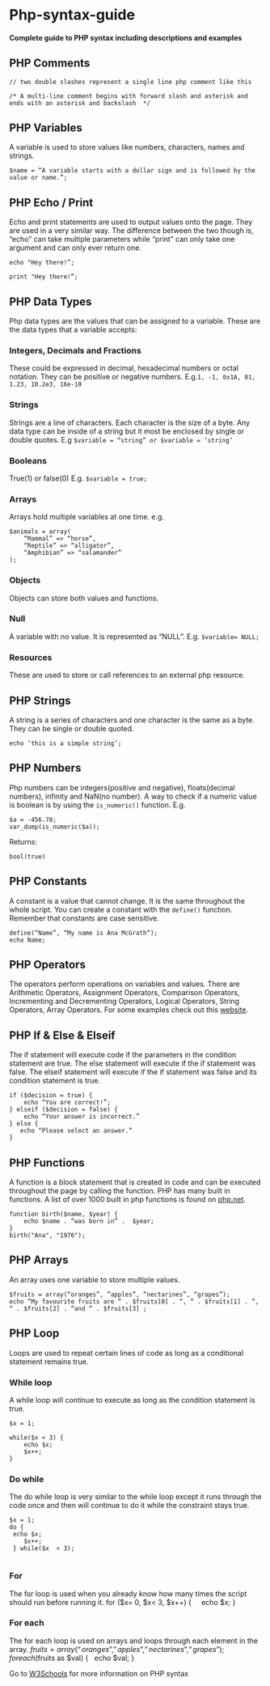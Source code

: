 # Php-syntax-guide
#### Complete guide to PHP syntax including descriptions and examples

## PHP Comments

```
// two double slashes represent a single line php comment like this 

/* A multi-line comment begins with forward slash and asterisk and ends with an asterisk and backslash  */ 
```

## PHP Variables

A variable is used to store values like numbers, characters, names and strings. 
```
$name = “A variable starts with a dollar sign and is followed by the value or name.”;
```


## PHP Echo / Print

Echo and print statements are used to output values onto the page. They are used in a very similar way. The difference between the two though is, “echo” can take multiple parameters while “print” can only take one argument and can only ever return one. 
```
echo "Hey there!”;

print "Hey there!“;

```
## PHP Data Types

Php data types are the values that can be assigned to a variable. These are the data types that a variable accepts:

### Integers, Decimals and Fractions
These could be expressed in decimal, hexadecimal numbers or octal notation. They can be positive or negative numbers.
E.g.` 1, -1, 0x1A, 01, 1.23, 10.2e3, 16e-10 `

### Strings
Strings are a line of characters. Each character is the size of a byte. Any data type can be inside of a string but it most be enclosed by single or double quotes.
E.g ` $variable = “string” or $variable = ’string’ `

### Booleans
True(1) or false(0)
E.g. `$variable = true; `

### Arrays
Arrays hold multiple variables at one time.
e.g.
```
$animals = array(
    “Mammal” => “horse”,
    “Reptile” => “alligator”,
    “Amphibian” => “salamander”
);
```


### Objects
Objects can store both values and functions.

### Null 

A variable with no value. It is represented as “NULL”.
E.g. ` $variable= NULL; `

### Resources
These are used to store or call references to an external php resource.

## PHP Strings

A string is a series of characters and one character is the same as a byte. They can be single or double quoted.
``` 
echo ‘this is a simple string’; 
```


## PHP Numbers
Php numbers can be integers(positive and negative), floats(decimal numbers), infinity and NaN(no number).
A way to check if a numeric value is boolean is by using the `is_numeric()` function.
E.g. 
``` 
$a = -456.78;
var_dump(is_numeric($a)); 
```
Returns:
```
bool(true)
```



## PHP Constants
A constant is a value that cannot change. It is the same throughout the whole script. You can create a constant with the ` define() ` function. Remember that constants are case sensitive.
```
define(“Name”, “My name is Ana McGrath“);
echo Name;
```


## PHP Operators

The operators perform operations on variables and values. There are Arithmetic Operators, Assignment Operators, Comparison Operators, Incrementing and Decrementing Operators, Logical Operators, String Operators, Array Operators. For some examples check out this [website](https://www.tutorialrepublic.com/php-tutorial/php-operators.php).

## PHP If & Else & Elseif
The if statement will execute code if the parameters in the condition statement are true. The else statement will execute if the if statement was false. The elseif statement will execute if the if statement was false and its condition statement is true.
```
if ($decision = true) {
    echo “You are correct!”;
} elseif ($decision = false) {
    echo “Your answer is incorrect.”
} else {
   echo “Please select an answer.”
}
```



## PHP Functions

A function is a block statement that is created in code and can be executed throughout the page by calling the function. PHP has many built in functions. A list of over 1000 built in php functions is found on [php.net](https://www.php.net/manual/en/indexes.functions.php).


```
function birth($name, $year) {
    echo $name . “was born in” .  $year;
}
birth("Ana", "1976");
```

## PHP Arrays
An array uses one variable to store multiple values.
```
$fruits = array(“oranges”, ”apples”, “nectarines”, “grapes”);
echo “My favourite fruits are “ . $fruits[0] . “, “ . $fruits[1] . “, “ . $fruits[2] . “and “ . $fruits[3] ;

```

## PHP Loop

Loops are used to repeat certain lines of code as long as a conditional statement remains true.

### While loop
A while loop will continue to execute as long as the condition statement is true.
```
$x = 1;

while($x < 3) {
    echo $x;
    $x++;
}
```
### Do while
The do while loop is very similar to the while loop except it runs through the code once and then will continue to do it while the constraint stays true.
```
$x = 1;
do {
 echo $x;
    $x++;
 } while($x  < 3); 
   
```
### For 
The for loop is used when you already know how many times the script should run before running it.
for ($x= 0, $x< 3, $x++) {
    echo $x;
}

### For each
The for each loop is used on arrays and loops through each element in the array.
$fruits = array(“oranges”, ”apples”, “nectarines”, “grapes”);
foreach($fruits as $val) {
  echo $val;
}

Go to [W3Schools](https://www.w3schools.com/php) for more information on PHP syntax 

